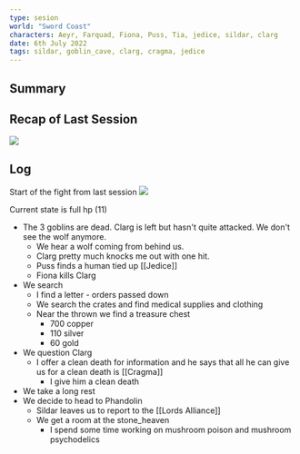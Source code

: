 ```yaml
---
type: sesion
world: "Sword Coast"
characters: Aeyr, Farquad, Fiona, Puss, Tia, jedice, sildar, clarg
date: 6th July 2022
tags: sildar, goblin_cave, clarg, cragma, jedice
---
```


## Summary

## Recap of Last Session
![](004-20220622-Goblin_Cave##^summary)

## Log
Start of the fight from last session
![](004-20220622-Goblin_Cave##^fight) 

Current state is full hp (11)


* The 3 goblins are dead. Clarg is left but hasn't quite attacked. We don't see the wolf anymore.
	* We hear a wolf coming from behind us.
	* Clarg pretty much knocks me out with one hit.
	* Puss finds a human tied up [[Jedice]]
	* Fiona kills Clarg
* We search
	*  I find a letter - orders passed down
	* We search the crates and find medical supplies and clothing
	* Near the thrown we find a treasure chest
		* 700 copper 
		* 110 silver
		* 60 gold
* We question Clarg
	* I offer a clean death for information and he says that all he can give us for a clean death is [[Cragma]] 
		* I give him a clean death
* We take a long rest 
* We decide to head to Phandolin
	* Sildar leaves us to report to the [[Lords Alliance]]
	* We get a room at the stone_heaven
		*  I spend some time working on mushroom poison and mushroom psychodelics